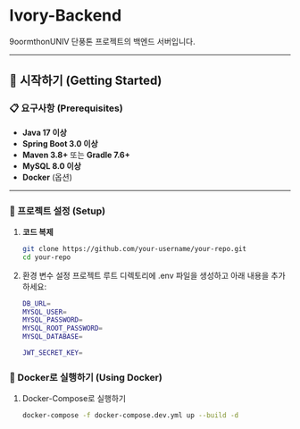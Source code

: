 # Ivory-Backend

9oormthonUNIV 단풍톤 프로젝트의 백엔드 서버입니다.

---

## 🚀 시작하기 (Getting Started)

### 📋 요구사항 (Prerequisites)
- **Java 17 이상**
- **Spring Boot 3.0 이상**
- **Maven 3.8+** 또는 **Gradle 7.6+**
- **MySQL 8.0 이상**
- **Docker** (옵션)

---

### 📁 프로젝트 설정 (Setup)

1. **코드 복제**
   ```bash
   git clone https://github.com/your-username/your-repo.git
   cd your-repo
    ```
2. 환경 변수 설정
   프로젝트 루트 디렉토리에 .env 파일을 생성하고 아래 내용을 추가하세요:
    ```bash
    DB_URL=
    MYSQL_USER=
    MYSQL_PASSWORD=
    MYSQL_ROOT_PASSWORD=
    MYSQL_DATABASE=
    
    JWT_SECRET_KEY=
    ```
### 🐳 Docker로 실행하기 (Using Docker)
1. Docker-Compose로 실행하기
   ```bash
   docker-compose -f docker-compose.dev.yml up --build -d
   ```
